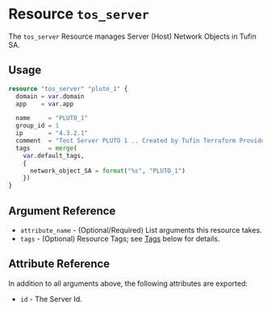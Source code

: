 # Resource `tos_server`

The `tos_server` Resource manages Server (Host) Network Objects in Tufin SA.

## Usage

```terraform
resource "tos_server" "pluto_1" {
  domain = var.domain
  app    = var.app

  name     = "PLUTO_1"
  group_id = 1
  ip       = "4.3.2.1"
  comment  = "Test Server PLUTO 1 .. Created by Tufin Terraform Provider"
  tags     = merge(
    var.default_tags,
    {
      network_object_SA = format("%s", "PLUTO_1")
    })
}
```

## Argument Reference

* `attribute_name` - (Optional/Required) List arguments this resource takes.
* `tags` - (Optional) Resource Tags; see [Tags](tag.md) below for details.

## Attribute Reference

In addition to all arguments above, the following attributes are exported:

* `id` - The Server Id.
